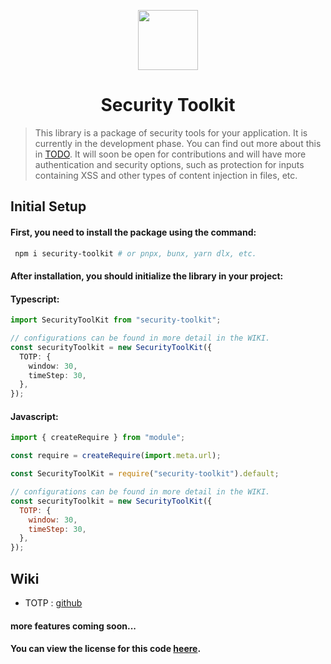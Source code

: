 <p align="center">
  <img width="96px" src="https://raw.githubusercontent.com/vmwavie/security-toolkit/refs/heads/main/.github/assets/encrypted.png" />
  <h1 align="center">Security Toolkit</h1>
</p>

> This library is a package of security tools for your application. It is currently in the development phase. You can find out more about this in [TODO](https://github.com/vmwavie/security-toolkit/blob/main/.github/docs/TODO.md). It will soon be open for contributions and will have more authentication and security options, such as protection for inputs containing XSS and other types of content injection in files, etc.

## Initial Setup

#### First, you need to install the package using the command:

```bash
 npm i security-toolkit # or pnpx, bunx, yarn dlx, etc.
```

#### After installation, you should initialize the library in your project:

#### Typescript:

```ts
import SecurityToolKit from "security-toolkit";

// configurations can be found in more detail in the WIKI.
const securityToolkit = new SecurityToolKit({
  TOTP: {
    window: 30,
    timeStep: 30,
  },
});
```

#### Javascript:

```js
import { createRequire } from "module";

const require = createRequire(import.meta.url);

const SecurityToolKit = require("security-toolkit").default;

// configurations can be found in more detail in the WIKI.
const securityToolkit = new SecurityToolKit({
  TOTP: {
    window: 30,
    timeStep: 30,
  },
});
```

## Wiki

- TOTP : [github](https://github.com/vmwavie/security-toolkit/blob/main/.github/docs/features/TOTP.md)

#### more features coming soon...

#### You can view the license for this code [heere](https://raw.githubusercontent.com/vmwavie/security-toolkit/refs/heads/main/LICENSE.md).
